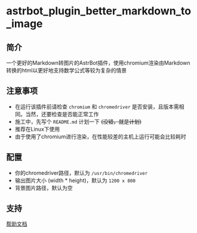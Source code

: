 # astrbot_plugin_better_markdown_to_image

## 简介
一个更好的Markdown转图片的AstrBot插件，使用chromium渲染由Markdown转换的html以更好地支持数学公式等较为复杂的情景


## 注意事项
- 在运行该插件前请检查 `chromium` 和 `chromedriver` 是否安装，且版本需相同。当然，还要检查是否能正常工作
- 施工中，先写个 `README.md` 计划一下 ~~(没错，就是计划)~~
- 推荐在Linux下使用
- 由于使用了chromium进行渲染，在性能较差的主机上运行可能会比较耗时

## 配置
- 你的chromedriver路径，默认为 `/usr/bin/chromedriver`
- 输出图片大小 (width * height)，默认为 `1200 x 800`
- 背景图片路径，默认为空

## 支持

[帮助文档](https://astrbot.app)
